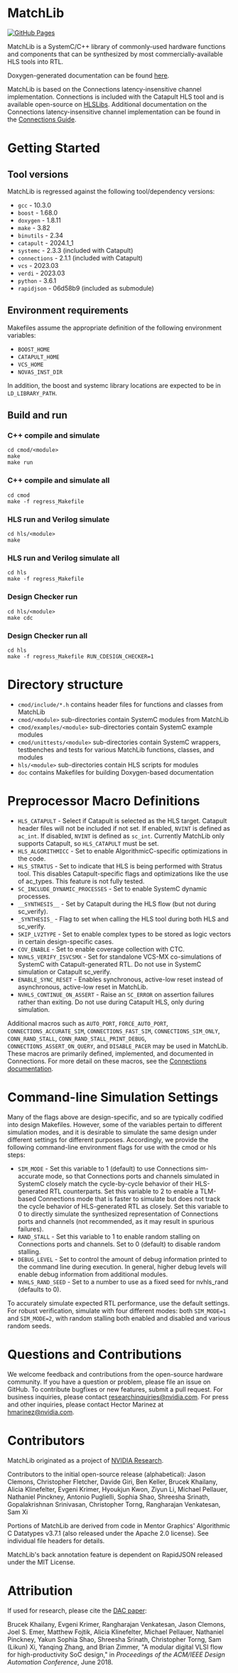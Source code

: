 MatchLib
========
[![GitHub Pages](https://github.com/NVlabs/matchlib/actions/workflows/gh-pages.yml/badge.svg)](https://github.com/NVlabs/matchlib/actions/workflows/gh-pages.yml)

MatchLib is a SystemC/C++ library of commonly-used hardware functions and components that can
be synthesized by most commercially-available HLS tools into RTL.

Doxygen-generated documentation can be found [here](https://NVlabs.github.io/matchlib/).

MatchLib is based on the Connections latency-insensitive channel implementation.
Connections is included with the Catapult HLS tool and is available open-source on
[HLSLibs](https://github.com/hlslibs/matchlib_connections).
Additional documentation on the Connections latency-insensitive channel implementation
can be found in the [Connections Guide](https://github.com/hlslibs/matchlib_connections/blob/master/pdfdocs/connections-guide.pdf).

# Getting Started

## Tool versions

MatchLib is regressed against the following tool/dependency versions:

* `gcc` - 10.3.0
* `boost` - 1.68.0
* `doxygen` - 1.8.11
* `make` - 3.82
* `binutils` - 2.34
* `catapult` - 2024.1\_1
* `systemc` - 2.3.3 (included with Catapult)
* `connections` - 2.1.1 (included with Catapult)
* `vcs` - 2023.03
* `verdi` - 2023.03
* `python` - 3.6.1
* `rapidjson` - 06d58b9 (included as submodule)

## Environment requirements

Makefiles assume the appropriate definition of the following environment variables:

* `BOOST_HOME`
* `CATAPULT_HOME`
* `VCS_HOME`
* `NOVAS_INST_DIR`

In addition, the boost and systemc library locations are expected to be in `LD_LIBRARY_PATH`.

## Build and run

### C++ compile and simulate
    cd cmod/<module>
    make
    make run 

### C++ compile and simulate all
    cd cmod
    make -f regress_Makefile

### HLS run and Verilog simulate
    cd hls/<module>
    make

### HLS run and Verilog simulate all
    cd hls
    make -f regress_Makefile

### Design Checker run
    cd hls/<module>
    make cdc

### Design Checker run all
    cd hls
    make -f regress_Makefile RUN_CDESIGN_CHECKER=1

# Directory structure

* `cmod/include/*.h` contains header files for functions and classes from MatchLib
* `cmod/<module>` sub-directories contain SystemC modules from MatchLib
* `cmod/examples/<module>` sub-directories contain SystemC example modules
* `cmod/unittests/<module>` sub-directories contain SystemC wrappers, testbenches and tests for various MatchLib functions, classes, and modules
* `hls/<module>` sub-directories contain HLS scripts for modules
* `doc` contains Makefiles for building Doxygen-based documentation

# Preprocessor Macro Definitions

* `HLS_CATAPULT` - Select if Catapult is selected as the HLS target. Catapult header files will not be included if not set. If enabled, `NVINT` is defined as `ac_int`. If disabled, `NVINT` is defined as `sc_int`. Currently MatchLib only supports Catapult, so `HLS_CATAPULT` must be set.
* `HLS_ALGORITHMICC` - Set to enable AlgorithmicC-specific optimizations in the code.
* `HLS_STRATUS` - Set to indicate that HLS is being performed with Stratus tool. This disables Catapult-specific flags and optimizations like the use of ac_types. This feature is not fully tested.
* `SC_INCLUDE_DYNAMIC_PROCESSES` - Set to enable SystemC dynamic processes.
* `__SYNTHESIS__` - Set by Catapult during the HLS flow (but not during sc_verify).
* `_SYNTHESIS_` - Flag to set when calling the HLS tool during both HLS and sc_verify.
* `SKIP_LV2TYPE` - Set to enable complex types to be stored as logic vectors in certain design-specific cases.
* `COV_ENABLE` - Set to enable coverage collection with CTC.
* `NVHLS_VERIFY_ISVCSMX` - Set for standalone VCS-MX co-simulations of SystemC with Catapult-generated RTL. Do not use in SystemC simulation or Catapult sc_verify.
* `ENABLE_SYNC_RESET` - Enables synchronous, active-low reset instead of asynchronous, active-low reset in MatchLib.
* `NVHLS_CONTINUE_ON_ASSERT` - Raise an `SC_ERROR` on assertion failures rather than exiting. Do not use during Catapult HLS, only during simulation.

Additional macros such as `AUTO_PORT`, `FORCE_AUTO_PORT`, `CONNECTIONS_ACCURATE_SIM`, `CONNECTIONS_FAST_SIM`, `CONNECTIONS_SIM_ONLY`, `CONN_RAND_STALL`, `CONN_RAND_STALL_PRINT_DEBUG`, `CONNECTIONS_ASSERT_ON_QUERY`, and `DISABLE_PACER` may be used in MatchLib. These macros are primarily defined, implemented, and documented in Connections. For more detail on these macros, see the [Connections documentation](https://github.com/hlslibs/matchlib_connections).

# Command-line Simulation Settings

Many of the flags above are design-specific, and so are typically codified into design Makefiles. However, some of the variables pertain to different simulation modes, and it is desirable to simulate the same design under different settings for different purposes. Accordingly, we provide the following command-line environment flags for use with the cmod or hls steps:

* `SIM_MODE` - Set this variable to 1 (default) to use Connections sim-accurate mode, so that Connections ports and channels simulated in SystemC closely match the cycle-by-cycle behavior of their HLS-generated RTL counterparts. Set this variable to 2 to enable a TLM-based Connections mode that is faster to simulate but does not track the cycle behavior of HLS-generated RTL as closely. Set this variable to 0 to directly simulate the synthesized representation of Connections ports and channels (not recommended, as it may result in spurious failures).
* `RAND_STALL` - Set this variable to 1 to enable random stalling on Connections ports and channels. Set to 0 (default) to disable random stalling.
* `DEBUG_LEVEL` - Set to control the amount of debug information printed to the command line during execution. In general, higher debug levels will enable debug information from additional modules.
* `NVHLS_RAND_SEED` - Set to a number to use as a fixed seed for nvhls_rand (defaults to 0).

To accurately simulate expected RTL performance, use the default settings. For robust verification, simulate with four different modes: both `SIM_MODE=1` and `SIM_MODE=2`, with random stalling both enabled and disabled and various random seeds.

# Questions and Contributions

We welcome feedback and contributions from the open-source hardware community.
If you have a question or problem, please file an issue on GitHub.
To contribute bugfixes or new features, submit a pull request.
For business inquiries, please contact researchinquiries@nvidia.com.
For press and other inquiries, please contact Hector Marinez at hmarinez@nvidia.com.

# Contributors

MatchLib originated as a project of [NVIDIA Research](https://research.nvidia.com).

Contributors to the initial open-source release (alphabetical): Jason Clemons, Christopher Fletcher, Davide Giri, Ben Keller, Brucek Khailany, Alicia Klinefelter, Evgeni Krimer, Hyoukjun Kwon, Ziyun Li, Michael Pellauer, Nathaniel Pinckney, Antonio Puglielli, Sophia Shao, Shreesha Srinath, Gopalakrishnan Srinivasan, Christopher Torng, Rangharajan Venkatesan, Sam Xi

Portions of MatchLib are derived from code in Mentor Graphics' Algorithmic C Datatypes v3.7.1 (also released under the Apache 2.0 license). See individual file headers for details.

MatchLib's back annotation feature is dependent on RapidJSON released under the MIT License. 

# Attribution

If used for research, please cite the [DAC paper](https://research.nvidia.com/sites/default/files/pubs/2018-06_A-Modular-Digital//dac2018.submitted.pdf):

Brucek Khailany, Evgeni Krimer, Rangharajan Venkatesan, Jason Clemons, Joel S. Emer, Matthew Fojtik, Alicia Klinefelter, Michael Pellauer, Nathaniel Pinckney, Yakun Sophia Shao, Shreesha Srinath, Christopher Torng, Sam (Likun) Xi, Yanqing Zhang, and Brian Zimmer, "A modular digital VLSI flow for high-productivity SoC design," in _Proceedings of the ACM/IEEE Design Automation Conference_, June 2018.
